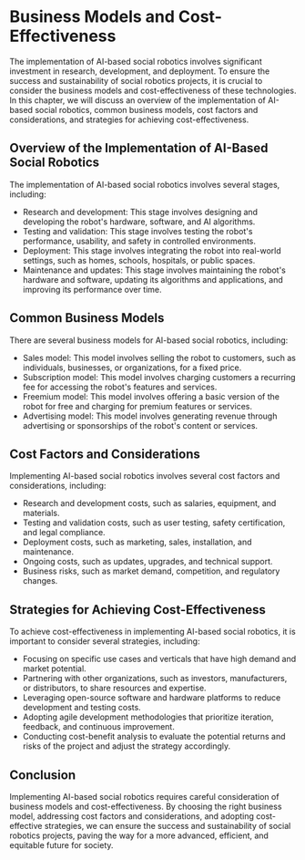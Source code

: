 Business Models and Cost-Effectiveness
==================================================================================

The implementation of AI-based social robotics involves significant investment in research, development, and deployment. To ensure the success and sustainability of social robotics projects, it is crucial to consider the business models and cost-effectiveness of these technologies. In this chapter, we will discuss an overview of the implementation of AI-based social robotics, common business models, cost factors and considerations, and strategies for achieving cost-effectiveness.

Overview of the Implementation of AI-Based Social Robotics
----------------------------------------------------------

The implementation of AI-based social robotics involves several stages, including:

* Research and development: This stage involves designing and developing the robot's hardware, software, and AI algorithms.
* Testing and validation: This stage involves testing the robot's performance, usability, and safety in controlled environments.
* Deployment: This stage involves integrating the robot into real-world settings, such as homes, schools, hospitals, or public spaces.
* Maintenance and updates: This stage involves maintaining the robot's hardware and software, updating its algorithms and applications, and improving its performance over time.

Common Business Models
----------------------

There are several business models for AI-based social robotics, including:

* Sales model: This model involves selling the robot to customers, such as individuals, businesses, or organizations, for a fixed price.
* Subscription model: This model involves charging customers a recurring fee for accessing the robot's features and services.
* Freemium model: This model involves offering a basic version of the robot for free and charging for premium features or services.
* Advertising model: This model involves generating revenue through advertising or sponsorships of the robot's content or services.

Cost Factors and Considerations
-------------------------------

Implementing AI-based social robotics involves several cost factors and considerations, including:

* Research and development costs, such as salaries, equipment, and materials.
* Testing and validation costs, such as user testing, safety certification, and legal compliance.
* Deployment costs, such as marketing, sales, installation, and maintenance.
* Ongoing costs, such as updates, upgrades, and technical support.
* Business risks, such as market demand, competition, and regulatory changes.

Strategies for Achieving Cost-Effectiveness
-------------------------------------------

To achieve cost-effectiveness in implementing AI-based social robotics, it is important to consider several strategies, including:

* Focusing on specific use cases and verticals that have high demand and market potential.
* Partnering with other organizations, such as investors, manufacturers, or distributors, to share resources and expertise.
* Leveraging open-source software and hardware platforms to reduce development and testing costs.
* Adopting agile development methodologies that prioritize iteration, feedback, and continuous improvement.
* Conducting cost-benefit analysis to evaluate the potential returns and risks of the project and adjust the strategy accordingly.

Conclusion
----------

Implementing AI-based social robotics requires careful consideration of business models and cost-effectiveness. By choosing the right business model, addressing cost factors and considerations, and adopting cost-effective strategies, we can ensure the success and sustainability of social robotics projects, paving the way for a more advanced, efficient, and equitable future for society.
